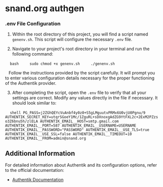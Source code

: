 # snand.org authgen
### .env File Configuration

1. Within the root directory of this project, you will find a script named `genenv.sh`. This script will configure the necessary `.env` file.

2. Navigate to your project's root directory in your terminal and run the following command:

    ```bash
    sudo chmod +x genenv.sh
    ./genenv.sh
    ```

   Follow the instructions provided by the script carefully. It will prompt you to enter various configuration details necessary for the proper functioning of the Authentik provider.

3. After completing the script, open the `.env` file to verify that all your settings are correct. Modify any values directly in the file if necessary.  It should look similar to:

    ```shell
PG_PASS=j2ZGhQEYcVuAnbf4y0z0+S5gLMguutvPRMx6U0vjU0Pgnu/9
AUTHENTIK_SECRET_KEY=utqrSGoeY1Mc/1ZguRL+sDXnoxgAdZG9YtFXL2c+2ExM2PZzso3Z6bnu5h/zlELA
AUTHENTIK_EMAIL__HOST=smtp.gmail.com
AUTHENTIK_EMAIL__PORT=587
AUTHENTIK_EMAIL__USERNAME=USERNAME
AUTHENTIK_EMAIL__PASSWORD="PASSWORD"
AUTHENTIK_EMAIL__USE_TLS=true
AUTHENTIK_EMAIL__USE_SSL=false
AUTHENTIK_EMAIL__TIMEOUT=10
AUTHENTIK_EMAIL__FROM=admin@snand.org
    ```
## Additional Information

For detailed information about Authentik and its configuration options, refer to the official documentation:

- [Authentik Documentation](https://goauthentik.io/docs)


